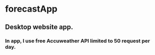 # forecastApp
## Desktop website app.
### In app, I use free Accuweather API limited to 50 request per day.
